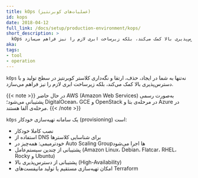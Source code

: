 ```yaml
---
title: kOps (عملیات‌های کوبرنتیز)
id: kops
date: 2018-04-12
full_link: /docs/setup/production-environment/kops/
short_description: >
  kOps نه‌تنها به شما در ایجاد، حذف، ارتقا و نگه‌داری کلاستر کوبرنتیز در سطح تولید و با دسترس‌پذیری بالا کمک می‌کند، بلکه زیرساخت ابری لازم را نیز فراهم می‌سازد.
aka: 
tags:
- tool
- operation
---
```


`kOps` نه‌تنها به شما در ایجاد، حذف، ارتقا و نگه‌داری کلاستر کوبرنتیز در سطح تولید و با دسترس‌پذیری بالا کمک می‌کند، بلکه زیرساخت ابری لازم را نیز فراهم می‌سازد.

<!--more--> 

{{< note >}}
در حال حاضر AWS (Amazon Web Services) به‌صورت رسمی پشتیبانی می‌شود؛ DigitalOcean، GCE و OpenStack در مرحله‌ی بتا و Azure در مرحله‌ی آلفا هستند.
{{< /note >}}

`kOps` یک سامانه تهیه‌سازی خودکار (provisioning) است:
  * نصب کاملا خودکار
  * استفاده از DNS برای شناسایی کلاسترها
  * خودترمیمی: همه‌چیز در Auto Scaling Group‌ها اجرا می‌شود
  * پشتیبانی از چندین سیستم‌عامل (Amazon Linux، Debian، Flatcar، RHEL، Rocky و Ubuntu)
  * پشتیبانی از دسترس‌پذیری بالا (High-Availability)
  * امکان تهیه‌سازی مستقیم یا تولید مانیفست‌های Terraform
